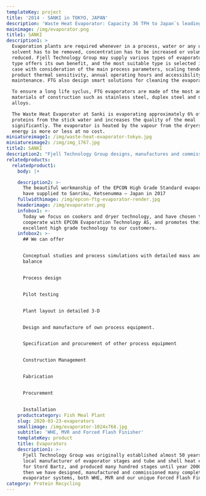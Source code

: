 ```yaml
---
templateKey: project
title: '2014 - SANKI in TOKYO, JAPAN'
description: 'Waste Heat Evaporator: Capacity 36 TPH to Japan`s leading FishMeal Factory'
mainimage: /img/evaporator.png
title1: SANKI
description1: >
  Evaporation plants are required whenever in a process, water or any other
  solvent has to be removed, concentration has to be increased or volume
  reduced. Fjell Technology Group may supply various types of evaporators. Each
  type offers its own benefit, and the most suitable type is selected in each
  case with consideration of the main process parameters, scaling tendency,
  product thermal sensitivity, annual operating hours and accessibility for
  maintenance. FTG also design smart solutions for cleaning the evaporator.

  To ensure a long life syclus, FTG evaporators are made of the most adequate
  materials of construction such as stainless steel, duplex steel and nickel
  alloys.

  The Waste Heat Evaporator at Sanki is evaporating approximately 6% of soluble
  proteins from the stick water and increases the quality of the meal
  significantly. The evaporator is heated by the vapour from the dryers, so the
  energy is more or less at no cost.
miniatureimage1: /img/waste-heat-evaporator-tokyo.jpg
miniatureimage2: /img/img_1767.jpg
title2: SANKI
description2: "Fjell Technology Group designs, manufactures and commissions equipment, machinery and processing lines for all type of fish and residual raw material processing. We can offer:\n•\tConceptual studies and process simulations with detailed mass and energy balance\n•\tProcess design complete fish meal plants from 25 TPD – 1000 TPD Capacity\n•\tPilot testing\n•\tPlant layout in detailed 3-D\n•\tDesign and manufacture of own process equipment.\n•\tSpecification and procurement of other process equipment\n•\tConstruction Management\n•\tFabrication\n•\tProcurement\n•\tInstallation\n•\tCommissioning\n"
relatedproducts:
  relatedproduct1:
    body: |+

    description2: >-
      The beautiful workmanship of the EPCON High Grade Standard evaporator we
      have supplied to Sanriku, Ketsenumma – Japan in 2017
    fullwidthimage: /img/epcon-ftg-evaporator-render.jpg
    headerimage: /img/evaporator.png
    infobox1: >-
      Today we focus on cookers and dryer technology, and have chosen to
      cooperate with EPCON Evaporation Technology AS, and promotes their
      excellent high grade technology to our customers.
    infobox2: >-
      ## We can offer


      Conceptual studies and process simulations with detailed mass and energy
      balance


      Process design


      Pilot testing


      Plant layout in detailed 3-D


      Design and manufacture of own process equipment.


      Specification and procurement of other process equipment


      Construction Management


      Fabrication


      Procurement


      Installation
    productcategory: Fish Meal Plant
    slug: 2020-03-23-evaporators
    smallimage: /img/evaporator-1024x768.jpg
    subtitle: 'WHE, MVR and Forced Flash Finisher'
    templateKey: product
    title: Evaporators
    description1: >-
      Fjell Technology Group was originally established almost 50 years ago as
      local manufacturer of evaporator stages and tube and shell heat exchangers
      for Stord Bartz, and produced many hundred stages until year 2000.  Since
      then we have designed, manufactured and commissioned many complete
      evaporator systems, both WHE, MVR and our unique Forced Flash Finisher.
category: Protein Recycling
---
```


